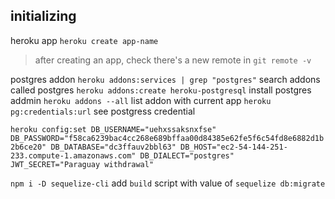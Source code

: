 ## initializing
heroku app
`heroku create app-name`
> after creating an app, check there's a new remote in `git remote -v`

postgres addon
`heroku addons:services | grep "postgres"` search addons called postgres
`heroku addons:create heroku-postgresql` install postgres addmin
`heroku addons --all` list addon with current app
`heroku pg:credentials:url` see postgress credential

`heroku config:set DB_USERNAME="uehxssaksnxfse" DB_PASSWORD="f58ca6239bac4cc268e689bffaa00d84385e62fe5f6c54fd8e6882d1b2b6ce20" DB_DATABASE="dc3ffauv2bbl63" DB_HOST="ec2-54-144-251-233.compute-1.amazonaws.com" DB_DIALECT="postgres" JWT_SECRET="Paraguay withdrawal"`

`npm i -D sequelize-cli`
add `build` script with value of `sequelize db:migrate`
